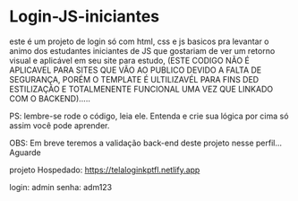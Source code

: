 # Login-JS-iniciantes
este é um projeto de login só com html, css e js basicos pra levantar o animo dos estudantes iniciantes de JS que gostariam de ver um retorno visual e aplicável em seu site para estudo, (ESTE CODIGO NÃO É APLICAVEL PARA SITES QUE VÃO AO PUBLICO DEVIDO A FALTA DE SEGURANÇA, PORÉM O TEMPLATE É ULTILIZAVÉL PARA FINS DED ESTILIZAÇÃO E TOTALMENENTE FUNCIONAL UMA VEZ QUE LINKADO COM O BACKEND)..... 

PS: lembre-se rode o código, leia ele. Entenda e crie sua lógica por cima só assim você pode aprender.

OBS: Em breve teremos a validação back-end deste projeto nesse perfil... Aguarde

projeto Hospedado: https://telaloginkptfl.netlify.app 

login: admin
senha: adm123
